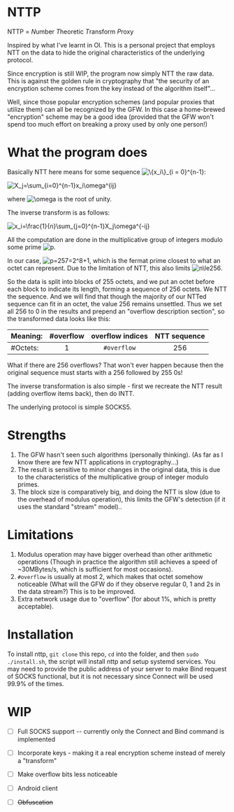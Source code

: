 # NTTP

NTTP = *N*umber *T*heoretic *T*ransform *P*roxy

Inspired by what I've learnt in OI. This is a personal project that 
employs NTT on the data to hide the original characteristics of the 
underlying protocol.

Since encryption is still WIP, the program now simply NTT the raw data.
This is against the golden rule in cryptography that "the security of 
an encryption scheme comes from the key instead of the algorithm itself"...

Well, since those popular encryption schemes (and popular proxies that utilize them) 
can all be recognized by the GFW. In this case a home-brewed "encryption"
scheme may be a good idea (provided that the GFW won't spend too much effort on breaking
a proxy used by only one person!)

# What the program does

Basically NTT here means for some sequence <img src="https://latex.codecogs.com/svg.latex?\inline&space;\dpi{300}&space;\{x_i\}_{i=0}^{n-1}" title="\{x_i\}_{i = 0}^{n-1}" />:

<img src="https://latex.codecogs.com/svg.latex?\dpi{300}&space;X_j=\sum_{i=0}^{n-1}x_i\omega^{ij}" title="X_j=\sum_{i=0}^{n-1}x_i\omega^{ij}" />

where <img src="https://latex.codecogs.com/svg.latex?\inline&space;\dpi{300}&space;\omega" title="\omega" /> is the root of unity.

The inverse transform is as follows:

<img src="https://latex.codecogs.com/svg.latex?\dpi{300}&space;x_i=\frac{1}{n}\sum_{j=0}^{n-1}X_j\omega^{-ij}" title="x_i=\frac{1}{n}\sum_{j=0}^{n-1}X_j\omega^{-ij}" />

All the computation are done in the multiplicative group of integers modulo some prime
<img src="https://latex.codecogs.com/svg.latex?\dpi{300}&space;p" title="p" />.

In our case, <img src="https://latex.codecogs.com/svg.latex?\dpi{300}&space;p=257=2^8&plus;1" title="p=257=2^8+1" />, which is the fermat prime closest to what an octet can represent.
Due to the limitation of NTT, this also limits <img src="https://latex.codecogs.com/svg.latex?\dpi{300}&space;n\le256" title="n\le256" />.

So the data is split into blocks of 255 octets, and we put an octet before
each block to indicate its length, forming a sequence of 256 octets. We NTT
the sequence. And we will find that though the majority of our NTTed sequence
can fit in an octet, the value 256 remains unsettled. Thus we set all 256 to 0
in the results and prepend an "overflow description section", so the transformed data
looks like this:

|Meaning: |  #overflow | overflow indices | NTT sequence |
|:---|:---:|:---:|:---:|
|#Octets:|  1 | `#overflow` | 256 |

What if there are 256 overflows? That won't ever happen because then the 
original sequence must starts with a 256 followed by 255 0s!

The inverse transformation is also simple - first we recreate the NTT result
(adding overflow items back), then do INTT.

The underlying protocol is simple SOCKS5.

# Strengths

1. The GFW hasn't seen such algorithms (personally thinking). (As far as I know there are few NTT applications in cryptography...)
2. The result is sensitive to minor changes in the original data, this is due to the characteristics of the multiplicative group
of integer modulo primes.
3. The block size is comparatively big, and doing the NTT is slow (due to the overhead of modulus operation),
this limits the GFW's detection (if it uses the standard "stream" model)..

# Limitations

1. Modulus operation may have bigger overhead than other arithmetic operations
(Though in practice the algorithm still achieves a speed of ~30MBytes/s, which is 
sufficient for most occasions).
2. `#overflow` is usually at most 2, which makes that octet somehow noticeable (What will the GFW 
do if they observe regular 0, 1 and 2s in the data stream?) This is to be improved.
3. Extra network usage due to "overflow" (for about 1%, which is pretty acceptable).

# Installation

To install nttp, `git clone` this repo, `cd` into the folder, and then `sudo ./install.sh`, the script will install nttp and setup systemd services. 
You may need to provide the public address of your server to make Bind request of SOCKS
functional, but it is not necessary since Connect will be used 99.9% of the times.

# WIP
 - [ ] Full SOCKS support -- currently only the Connect and Bind command is implemented
 - [ ] Incorporate keys - making it a real encryption scheme instead of merely a "transform" 
 - [ ] Make overflow bits less noticeable
 - [ ] Android client
 - [ ] ~~Obfuscation~~
 